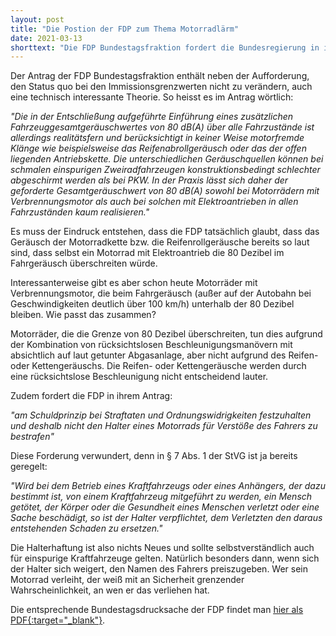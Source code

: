 ```yaml
---
layout: post
title: "Die Postion der FDP zum Thema Motorradlärm"
date: 2021-03-13
shorttext: "Die FDP Bundestagsfraktion fordert die Bundesregierung in ihrem Antrag zum Thema Motorradlärm auf, die Diskriminierung von Motorradfahrern zu verhindern und deshalb u.a. eine weitere Verschärfung von Emissionsgrenzwerten für Motorräder auf nationaler und auf EU-Ebene abzulehnen. Auch in anderen Positionen vertritt die FDP die Interessen der Motorradlobby."
---
```

Der Antrag der FDP Bundestagsfraktion enthält neben der Aufforderung, den Status quo bei den Immissionsgrenzwerten nicht zu verändern, auch eine technisch interessante Theorie. So heisst es im Antrag wörtlich: 

*"Die in der Entschließung aufgeführte Einführung eines zusätzlichen Fahrzeuggesamtgeräuschwertes von 80 dB(A) über alle Fahrzustände ist allerdings realitätsfern und berücksichtigt in keiner Weise motorfremde Klänge wie beispielsweise das Reifenabrollgeräusch oder das der offen liegenden Antriebskette. Die unterschiedlichen Geräuschquellen können bei schmalen einspurigen Zweiradfahrzeugen konstruktionsbedingt schlechter abgeschirmt werden als bei PKW. In der Praxis lässt sich daher der geforderte Gesamtgeräuschwert von 80 dB(A) sowohl bei Motorrädern mit Verbrennungsmotor als auch bei solchen mit Elektroantrieben in allen Fahrzuständen kaum realisieren."*

Es muss der Eindruck entstehen, dass die FDP tatsächlich glaubt, dass das Geräusch der Motorradkette bzw. die Reifenrollgeräusche bereits so laut sind, dass selbst ein Motorrad mit Elektroantrieb die 80 Dezibel im Fahrgeräusch überschreiten würde. 

Interessanterweise gibt es aber schon heute Motorräder mit Verbrennungsmotor, die beim Fahrgeräusch (außer auf der Autobahn bei Geschwindigkeiten deutlich über 100 km/h) unterhalb der 80 Dezibel bleiben. Wie passt das zusammen? 

Motorräder, die die Grenze von 80 Dezibel überschreiten, tun dies aufgrund der Kombination von rücksichtslosen Beschleunigungsmanövern mit absichtlich auf laut getunter Abgasanlage, aber nicht aufgrund des Reifen- oder Kettengeräuschs. Die Reifen- oder Kettengeräusche werden durch eine rücksichtslose Beschleunigung nicht entscheidend lauter.

Zudem fordert die FDP in ihrem Antrag:

*"am Schuldprinzip bei Straftaten und Ordnungswidrigkeiten festzuhalten und deshalb nicht den Halter eines Motorrads für Verstöße des Fahrers zu bestrafen"*

Diese Forderung verwundert, denn in § 7 Abs. 1 der StVG ist ja bereits geregelt:

*"Wird bei dem Betrieb eines Kraftfahrzeugs oder eines Anhängers, der dazu bestimmt ist, von einem Kraftfahrzeug mitgeführt zu werden, ein Mensch getötet, der Körper oder die Gesundheit eines Menschen verletzt oder eine Sache beschädigt, so ist der Halter verpflichtet, dem Verletzten den daraus entstehenden Schaden zu ersetzen."*

Die Halterhaftung ist also nichts Neues und sollte selbstverständlich auch für einspurige Kraftfahrzeuge gelten. Natürlich besonders dann, wenn sich der Halter sich weigert, den Namen des Fahrers preiszugeben. Wer sein Motorrad verleiht, der weiß mit an Sicherheit grenzender Wahrscheinlichkeit, an wen er das verliehen hat.

Die entsprechende Bundestagsdrucksache der FDP findet man <span style="text-decoration: underline;">[hier als PDF](https://dip21.bundestag.de/dip21/btd/19/207/1920778.pdf){:target="_blank"}</span>.